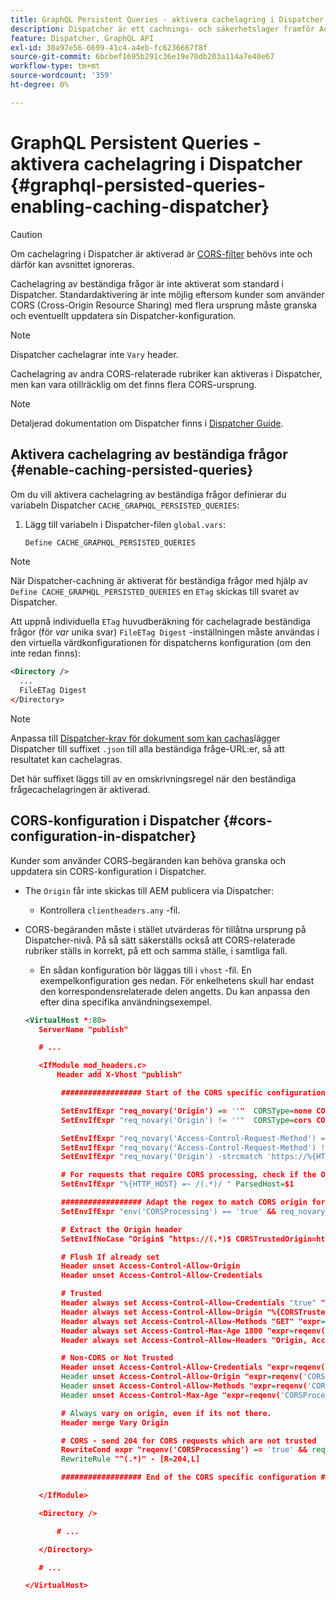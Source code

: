 ```yaml
---
title: GraphQL Persistent Queries - aktivera cachelagring i Dispatcher
description: Dispatcher är ett cachnings- och säkerhetslager framför Adobe Experience Manager Publish-miljöer. Du kan aktivera cachelagring för beständiga frågor i AEM Headless.
feature: Dispatcher, GraphQL API
exl-id: 30a97e56-6699-41c4-a4eb-fc6236667f8f
source-git-commit: 6bcbef1695b291c36e19e70db203a114a7e40e67
workflow-type: tm+mt
source-wordcount: '359'
ht-degree: 0%

---
```


# GraphQL Persistent Queries - aktivera cachelagring i Dispatcher {#graphql-persisted-queries-enabling-caching-dispatcher}

>[!CAUTION]
>
>Om cachelagring i Dispatcher är aktiverad är [CORS-filter](/help/headless/deployment/cross-origin-resource-sharing.md) behövs inte och därför kan avsnittet ignoreras.

Cachelagring av beständiga frågor är inte aktiverat som standard i Dispatcher. Standardaktivering är inte möjlig eftersom kunder som använder CORS (Cross-Origin Resource Sharing) med flera ursprung måste granska och eventuellt uppdatera sin Dispatcher-konfiguration.

>[!NOTE]
>
>Dispatcher cachelagrar inte `Vary` header.
>
>Cachelagring av andra CORS-relaterade rubriker kan aktiveras i Dispatcher, men kan vara otillräcklig om det finns flera CORS-ursprung.

>[!NOTE]
>
>Detaljerad dokumentation om Dispatcher finns i [Dispatcher Guide](https://experienceleague.adobe.com/docs/experience-manager-dispatcher/using/dispatcher.html).

## Aktivera cachelagring av beständiga frågor {#enable-caching-persisted-queries}

Om du vill aktivera cachelagring av beständiga frågor definierar du variabeln Dispatcher `CACHE_GRAPHQL_PERSISTED_QUERIES`:

1. Lägg till variabeln i Dispatcher-filen `global.vars`:

   ```xml
   Define CACHE_GRAPHQL_PERSISTED_QUERIES
   ```

>[!NOTE]
>
>När Dispatcher-cachning är aktiverat för beständiga frågor med hjälp av `Define CACHE_GRAPHQL_PERSISTED_QUERIES` en `ETag` skickas till svaret av Dispatcher.
>
>Att uppnå individuella `ETag` huvudberäkning för cachelagrade beständiga frågor (för *var* unika svar) `FileETag Digest` -inställningen måste användas i den virtuella värdkonfigurationen för dispatcherns konfiguration (om den inte redan finns):
>
>```xml
><Directory />    
>   ...    
>   FileETag Digest
></Directory> 
>```

>[!NOTE]
>
>Anpassa till [Dispatcher-krav för dokument som kan cachas](https://experienceleague.adobe.com/docs/experience-manager-dispatcher/using/troubleshooting/dispatcher-faq.html#how-does-the-dispatcher-return-documents%3F)lägger Dispatcher till suffixet `.json` till alla beständiga fråge-URL:er, så att resultatet kan cachelagras.
>
>Det här suffixet läggs till av en omskrivningsregel när den beständiga frågecachelagringen är aktiverad.

## CORS-konfiguration i Dispatcher {#cors-configuration-in-dispatcher}

Kunder som använder CORS-begäranden kan behöva granska och uppdatera sin CORS-konfiguration i Dispatcher.

* The `Origin` får inte skickas till AEM publicera via Dispatcher:
   * Kontrollera `clientheaders.any` -fil.
* CORS-begäranden måste i stället utvärderas för tillåtna ursprung på Dispatcher-nivå. På så sätt säkerställs också att CORS-relaterade rubriker ställs in korrekt, på ett och samma ställe, i samtliga fall.
   * En sådan konfiguration bör läggas till i `vhost` -fil. En exempelkonfiguration ges nedan. För enkelhetens skull har endast den korrespondensrelaterade delen angetts. Du kan anpassa den efter dina specifika användningsexempel.

  ```xml
  <VirtualHost *:80>
     ServerName "publish"
  
     # ...
  
     <IfModule mod_headers.c>
         Header add X-Vhost "publish"
  
          ################## Start of the CORS specific configuration ##################
  
          SetEnvIfExpr "req_novary('Origin') == ''"  CORSType=none CORSProcessing=false
          SetEnvIfExpr "req_novary('Origin') != ''"  CORSType=cors CORSProcessing=true CORSTrusted=false
  
          SetEnvIfExpr "req_novary('Access-Control-Request-Method') == '' && %{REQUEST_METHOD} == 'OPTIONS' && req_novary('Origin') != ''  " CORSType=invalidpreflight CORSProcessing=false
          SetEnvIfExpr "req_novary('Access-Control-Request-Method') != '' && %{REQUEST_METHOD} == 'OPTIONS' && req_novary('Origin') != ''  " CORSType=preflight CORSProcessing=true CORSTrusted=false
          SetEnvIfExpr "req_novary('Origin') -strcmatch 'https://%{HTTP_HOST}*'"  CORSType=samedomain CORSProcessing=false
  
          # For requests that require CORS processing, check if the Origin can be trusted
          SetEnvIfExpr "%{HTTP_HOST} =~ /(.*)/ " ParsedHost=$1
  
          ################## Adapt the regex to match CORS origin for your environment
          SetEnvIfExpr "env('CORSProcessing') == 'true' && req_novary('Origin') =~ m#(https://.*.your-domain.tld(:\d+)?$)#" CORSTrusted=true
  
          # Extract the Origin header 
          SetEnvIfNoCase ^Origin$ ^https://(.*)$ CORSTrustedOrigin=https://$1
  
          # Flush If already set
          Header unset Access-Control-Allow-Origin
          Header unset Access-Control-Allow-Credentials
  
          # Trusted
          Header always set Access-Control-Allow-Credentials "true" "expr=reqenv('CORSTrusted') == 'true'"
          Header always set Access-Control-Allow-Origin "%{CORSTrustedOrigin}e" "expr=reqenv('CORSTrusted') == 'true'"
          Header always set Access-Control-Allow-Methods "GET" "expr=reqenv('CORSTrusted') == 'true'"
          Header always set Access-Control-Max-Age 1800 "expr=reqenv('CORSTrusted') == 'true'"
          Header always set Access-Control-Allow-Headers "Origin, Accept, X-Requested-With, Content-Type, Access-Control-Request-Method, Access-Control-Request-Headers" "expr=reqenv('CORSTrusted') == 'true'"
  
          # Non-CORS or Not Trusted
          Header unset Access-Control-Allow-Credentials "expr=reqenv('CORSProcessing') == 'false' || reqenv('CORSTrusted') == 'false'"
          Header unset Access-Control-Allow-Origin "expr=reqenv('CORSProcessing') == 'false' || reqenv('CORSTrusted') == 'false'"
          Header unset Access-Control-Allow-Methods "expr=reqenv('CORSProcessing') == 'false' || reqenv('CORSTrusted') == 'false'"
          Header unset Access-Control-Max-Age "expr=reqenv('CORSProcessing') == 'false' || reqenv('CORSTrusted') == 'false'"
  
          # Always vary on origin, even if its not there.
          Header merge Vary Origin
  
          # CORS - send 204 for CORS requests which are not trusted
          RewriteCond expr "reqenv('CORSProcessing') == 'true' && reqenv('CORSTrusted') == 'false'"
          RewriteRule "^(.*)" - [R=204,L]
  
          ################## End of the CORS specific configuration ##################
  
     </IfModule>
  
     <Directory />
  
         # ...
  
     </Directory>
  
     # ...
  
  </VirtualHost>
  ```
